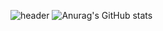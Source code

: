 ![header](https://capsule-render.vercel.app/api?type=transparent&color=auto&text=Hyung%20gun%20Gihub&animation=twinkling&fontSize=90)
![Anurag's GitHub stats](https://github-readme-stats.vercel.app/api?username=Hyung-Gunny&show_icons=true&theme=radical)

